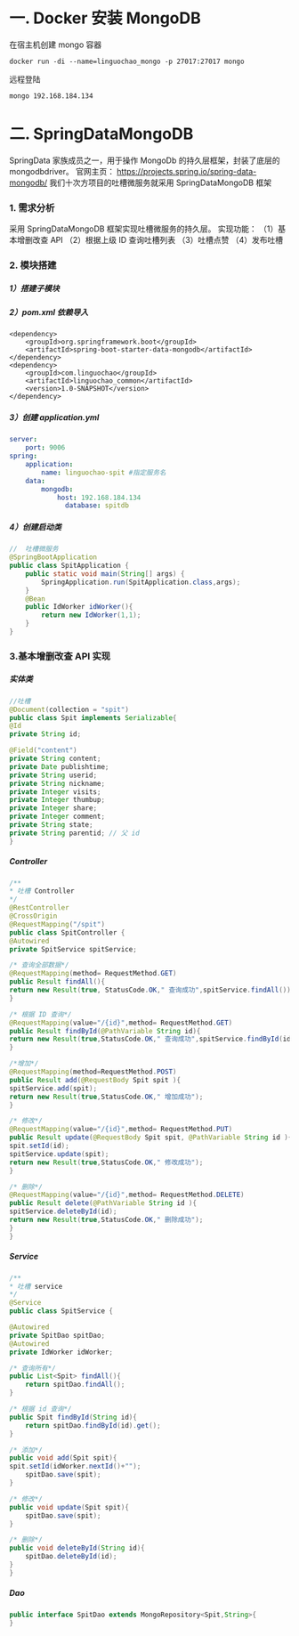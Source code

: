 #  一. Docker  安装 MongoDB
在宿主机创建 mongo 容器
```shell
docker run -di --name=linguochao_mongo -p 27017:27017 mongo
```
远程登陆
```shell
mongo 192.168.184.134
```
#  二. SpringDataMongoDB
SpringData 家族成员之一，用于操作 MongoDb 的持久层框架，封装了底层的mongodbdriver。
官网主页： https://projects.spring.io/spring-data-mongodb/
我们十次方项目的吐槽微服务就采用 SpringDataMongoDB 框架

###  1. 需求分析
采用 SpringDataMongoDB 框架实现吐槽微服务的持久层。
实现功能：
（1）基本增删改查 API
（2）根据上级 ID 查询吐槽列表
（3）吐槽点赞
（4）发布吐槽

###  2. 模块搭建
#####  1）搭建子模块 
#####  2）pom.xml 依赖导入
```pom
<dependency>
    <groupId>org.springframework.boot</groupId>
    <artifactId>spring-boot-starter-data-mongodb</artifactId>
</dependency>
<dependency>
    <groupId>com.linguochao</groupId>
    <artifactId>linguochao_common</artifactId>
    <version>1.0-SNAPSHOT</version>
</dependency>
```
#####  3）创建 application.yml
```yml
server:
	port: 9006
spring:
    application:
        name: linguochao‐spit #指定服务名
    data:
        mongodb:	
            host: 192.168.184.134
          	  database: spitdb
```
#####  4）创建启动类
```java
//  吐槽微服务
@SpringBootApplication
public class SpitApplication {
    public static void main(String[] args) {
        SpringApplication.run(SpitApplication.class,args);
    }
    @Bean
    public IdWorker idWorker(){
        return new IdWorker(1,1);
    }
}
```


 ###  3.基本增删改查 API  实现
 #####  实体类
```java
//吐槽
@Document(collection = "spit")
public class Spit implements Serializable{
@Id
private String id;

@Field("content")
private String content;
private Date publishtime;
private String userid;
private String nickname;
private Integer visits;
private Integer thumbup;
private Integer share;
private Integer comment;
private String state;
private String parentid; // 父 id
}
```
#####  Controller
```java
/**
* 吐槽 Controller
*/
@RestController
@CrossOrigin
@RequestMapping("/spit")
public class SpitController {
@Autowired
private SpitService spitService;

/* 查询全部数据*/
@RequestMapping(method= RequestMethod.GET)
public Result findAll(){
return new Result(true, StatusCode.OK," 查询成功",spitService.findAll());
}

/* 根据 ID 查询*/
@RequestMapping(value="/{id}",method= RequestMethod.GET)
public Result findById(@PathVariable String id){
return new Result(true,StatusCode.OK," 查询成功",spitService.findById(id));
}

/*增加*/
@RequestMapping(method=RequestMethod.POST)
public Result add(@RequestBody Spit spit ){
spitService.add(spit);
return new Result(true,StatusCode.OK," 增加成功");
}

/* 修改*/
@RequestMapping(value="/{id}",method= RequestMethod.PUT)
public Result update(@RequestBody Spit spit, @PathVariable String id ){
spit.setId(id);
spitService.update(spit);
return new Result(true,StatusCode.OK," 修改成功");
}

/* 删除*/
@RequestMapping(value="/{id}",method= RequestMethod.DELETE)
public Result delete(@PathVariable String id ){
spitService.deleteById(id);
return new Result(true,StatusCode.OK," 删除成功");
}
}
```
#####  Service
```java
/**
* 吐槽 service
*/
@Service
public class SpitService {

@Autowired
private SpitDao spitDao;
@Autowired
private IdWorker idWorker;

/* 查询所有*/
public List<Spit> findAll(){
	return spitDao.findAll();
}

/* 根据 id 查询*/
public Spit findById(String id){
	return spitDao.findById(id).get();
}

/* 添加*/
public void add(Spit spit){
spit.setId(idWorker.nextId()+"");
	spitDao.save(spit);
}

/* 修改*/
public void update(Spit spit){
	spitDao.save(spit);
}

/* 删除*/
public void deleteById(String id){
	spitDao.deleteById(id);
}
}
```
 #####  Dao
```java
public interface SpitDao extends MongoRepository<Spit,String>{
}
```


